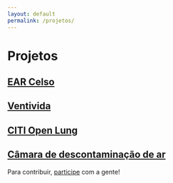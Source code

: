 ```yaml
---
layout: default
permalink: /projetos/
---
```


# Projetos

## [EAR Celso](https://respiradorhacker.github.io/Projeto-EAR-Celso)

## [Ventivida](https://github.com/RespiradorHacker/ventivida)

## [CITI Open Lung](https://github.com/RespiradorHacker/Inspire-OpenLung)

## [Câmara de descontaminação de ar](https://github.com/RespiradorHacker/camara-descontaminacao-ar)

Para contribuir, [participe](/participe) com a gente!

